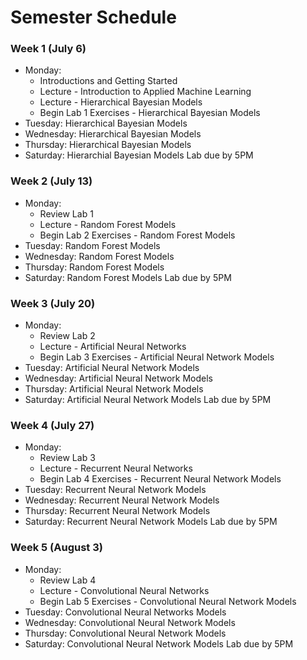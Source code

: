 # Semester Schedule

### Week 1 (July 6)

- Monday: 
	- Introductions and Getting Started 
	- Lecture - Introduction to Applied Machine Learning
	- Lecture - Hierarchical Bayesian Models
	- Begin Lab 1 Exercises - Hierarchical Bayesian Models
- Tuesday: Hierarchical Bayesian Models
- Wednesday: Hierarchical Bayesian Models
- Thursday: Hierarchical Bayesian Models
- Saturday: Hierarchial Bayesian Models Lab due by 5PM

### Week 2 (July 13)

- Monday: 
  - Review Lab 1
  - Lecture - Random Forest Models
  - Begin Lab 2 Exercises - Random Forest Models
- Tuesday: Random Forest Models
- Wednesday: Random Forest Models
- Thursday: Random Forest Models
- Saturday: Random Forest Models Lab due by 5PM


### Week 3 (July 20)

- Monday:
  - Review Lab 2
  - Lecture - Artificial Neural Networks
  - Begin Lab 3 Exercises - Artificial Neural Network Models
- Tuesday: Artificial Neural Network Models
- Wednesday: Artificial Neural Network Models
- Thursday: Artificial Neural Network Models
- Saturday: Artificial Neural Network Models Lab due by 5PM


### Week 4 (July 27)

- Monday:
  - Review Lab 3
  - Lecture - Recurrent Neural Networks
  - Begin Lab 4 Exercises - Recurrent Neural Network Models
- Tuesday: Recurrent Neural Network Models
- Wednesday: Recurrent Neural Network Models
- Thursday: Recurrent Neural Network Models
- Saturday: Recurrent Neural Network Models Lab due by 5PM

### Week 5 (August 3)

- Monday:
  - Review Lab 4
  - Lecture - Convolutional Neural Networks
  - Begin Lab 5 Exercises - Convolutional Neural Network Models
- Tuesday: Convolutional Neural Networks Models
- Wednesday: Convolutional Neural Network Models
- Thursday: Convolutional Neural Network Models
- Saturday: Convolutional Neural Network Models Lab due by 5PM